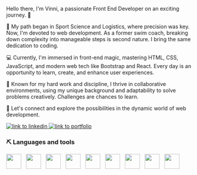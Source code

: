 Hello there, I'm Vinni, a passionate Front End Developer on an exciting journey. 🚀

🧭 My path began in Sport Science and Logistics, where precision was key. 
Now, I'm devoted to web development. 
As a former swim coach, breaking down complexity into manageable steps is second nature. 
I bring the same dedication to coding.

💻 Currently, I'm immersed in front-end magic, mastering HTML, CSS, JavaScript, and modern web tech like Bootstrap and React. Every day is an opportunity to learn, create, and enhance user experiences.

🙌 Known for my hard work and discipline, I thrive in collaborative environments, using my unique background and adaptability to solve problems creatively. Challenges are chances to learn.

🚀 Let's connect and explore the possibilities in the dynamic world of web development.

<p align="left">
  <a href="linkedin.com/in/vinni-rezende-00b815b1">
    <img src="https://custom-icon-badges.demolab.com/badge/-Contact%20Me-blue?style=for-the-badge&logoColor=white&logo=codespaces" alt="link to linkedin"/>
  </a>
  <a href="https://v-rezende.github.io/V-Rezende-Portfolio/">
    <img src="https://custom-icon-badges.demolab.com/badge/-portfolio-red?style=for-the-badge&logo=trophy&logoColor=white" alt="link to portfolio"/>
  </a>
</p>

### ⛏️ Languages and tools
  <img align="left" width="40px" style="padding-right: 10px" src="https://cdn.jsdelivr.net/gh/devicons/devicon/icons/react/react-original.svg">
  <img align="left" width="40px" style="padding-right: 10px" src="https://cdn.jsdelivr.net/gh/devicons/devicon/icons/javascript/javascript-original.svg">
  <img align="left" width="40px" style="padding-right: 10px" src="https://img.icons8.com/?size=100&id=YjeKwnSQIBUq&format=png&color=000000">
  <img align="left" width="40px" style="padding-right: 10px" src="https://img.icons8.com/?size=100&id=20909&format=png&color=000000">
  <img align="left" width="40px" style="padding-right: 10px" src="https://cdn.jsdelivr.net/gh/devicons/devicon/icons/sass/sass-original.svg">
  <img align="left" width="40px" style="padding-right: 10px" src="https://styled-components.com/atom.png">
  <img align="left" width="40px" style="padding-right: 10px" src="https://cdn.jsdelivr.net/gh/devicons/devicon/icons/tailwindcss/tailwindcss-plain.svg">
  <img align="left" width="40px" style="padding-right: 10px" src="https://cdn.jsdelivr.net/gh/devicons/devicon/icons/storybook/storybook-original.svg">
  <img align="left" width="40px" style="padding-right: 10px" src="https://cdn.jsdelivr.net/gh/devicons/devicon/icons/photoshop/photoshop-plain.svg">
